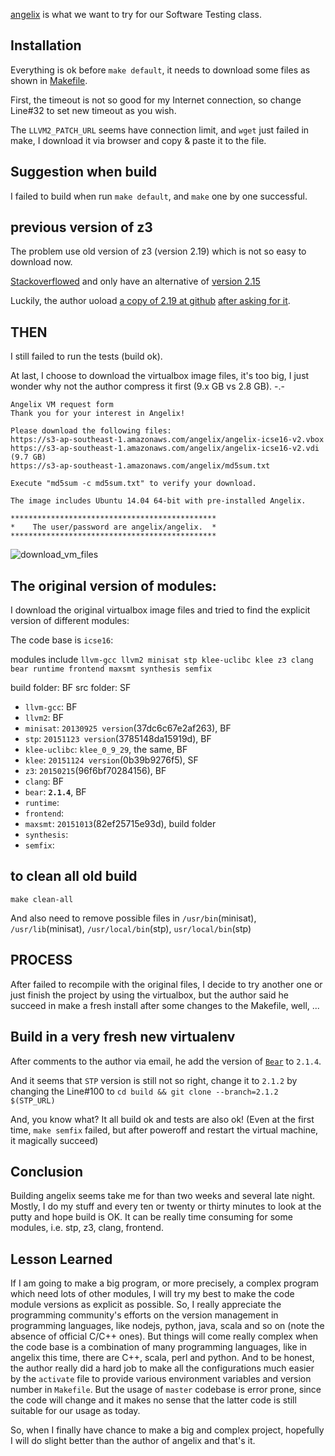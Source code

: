 [angelix](https://github.com/mechtaev/angelix) is what we want to try for our Software Testing class.

## Installation

Everything is ok before `make default`, it needs to download some files as shown in [Makefile](https://github.com/mechtaev/angelix/blob/master/Makefile).

First, the timeout is not so good for my Internet connection, so change Line#32 to set new timeout as you wish.

The `LLVM2_PATCH_URL` seems have connection limit, and `wget` just failed in make, I download it via browser and copy & paste it to the file.

## Suggestion when build

I failed to build when run `make default`, and `make` one by one successful.

## previous version of z3

The problem use old version of z3 (version 2.19) which is not so easy to download now.

[Stackoverflowed](http://stackoverflow.com/questions/39893529/previous-version-of-z3-for-windows) and only have an alternative of [version 2.15](https://polybox.ethz.ch/index.php/s/r9sTrXWKm5nwzsi)

Luckily, the author uoload [a copy of 2.19 at github](https://github.com/Z3Prover/bin/raw/master/legacy/z3-2.19.tar.gz) [after asking for it](https://github.com/Z3Prover/z3/issues/997).

## THEN

I still failed to run the tests (build ok).

At last, I choose to download the virtualbox image files, it's too big, I just wonder why not the author compress it first (9.x GB vs 2.8 GB). -.-

```
Angelix VM request form
Thank you for your interest in Angelix!

Please download the following files:
https://s3-ap-southeast-1.amazonaws.com/angelix/angelix-icse16-v2.vbox
https://s3-ap-southeast-1.amazonaws.com/angelix/angelix-icse16-v2.vdi (9.7 GB)
https://s3-ap-southeast-1.amazonaws.com/angelix/md5sum.txt

Execute "md5sum -c md5sum.txt" to verify your download.

The image includes Ubuntu 14.04 64-bit with pre-installed Angelix.

**********************************************
*    The user/password are angelix/angelix.  *
**********************************************
```

![download_vm_files](download_vm_files.png)


## The original version of modules:

I download the original virtualbox image files and tried to find the explicit version of different modules:

The code base is `icse16`:

modules include `llvm-gcc llvm2 minisat stp klee-uclibc klee z3 clang bear runtime frontend maxsmt synthesis semfix`

build folder: BF
src folder: SF

* `llvm-gcc`:   BF
* `llvm2`:      BF
* `minisat`:    `20130925 version`(37dc6c67e2af263), BF
* `stp`:        `20151123 version`(3785148da15919d), BF
* `klee-uclibc`: `klee_0_9_29`, the same, BF
* `klee`: `20151124 version`(0b39b9276f5), SF
* `z3`: `20150215`(96f6bf70284156), BF
* `clang`:      BF
* `bear`: **`2.1.4`**, BF
* `runtime`:
* `frontend`:
* `maxsmt`: `20151013`(82ef25715e93d), build folder
* `synthesis`:
* `semfix`:


## to clean all old build

```
make clean-all
```

And also need to remove possible files in `/usr/bin`(minisat), `/usr/lib`(minisat), `/usr/local/bin`(stp), `usr/local/bin`(stp)


## PROCESS

After failed to recompile with the original files, I decide to try another one or just finish the project by using the virtualbox, but the author said he succeed in make a fresh install after some changes to the Makefile, well, ...


## Build in a very fresh new virtualenv

After comments to the author via email, he add the version of [`Bear`](https://github.com/rizsotto/Bear.git) to `2.1.4`.

And it seems that `STP` version is still not so right, change it to `2.1.2` by changing the Line#100 to `cd build && git clone --branch=2.1.2 $(STP_URL)`

And, you know what? It all build ok and tests are also ok! (Even at the first time, `make semfix` failed, but after poweroff and restart the virtual machine, it magically succeed)

## Conclusion

Building angelix seems take me for than two weeks and several late night. Mostly, I do my stuff and every ten or twenty or thirty minutes to look at the putty and hope build is OK. It can be really time consuming for some modules, i.e. stp, z3, clang, frontend.

## Lesson Learned

If I am going to make a big program, or more precisely, a complex program which need lots of other modules, I will try my best to make the code module versions as explicit as possible. So, I really appreciate the programming community's efforts on the version management in programming languages, like nodejs, python, java, scala and so on (note the absence of official C/C++ ones). But things will come really complex when the code base is a combination of many programming languages, like in angelix this time, there are C++, scala, perl and python. And to be honest, the author really did a hard job to make all the configurations much easier by the `activate` file to provide various environment variables and version number in `Makefile`. But the usage of `master` codebase is error prone, since the code will change and it makes no sense that the latter code is still suitable for our usage as today.

So, when I finally have chance to make a big and complex project, hopefully I will do slight better than the author of angelix and that's it.